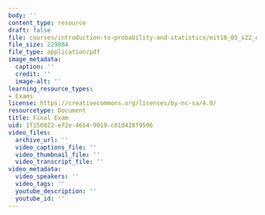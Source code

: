 ```yaml
---
body: ''
content_type: resource
draft: false
file: courses/introduction-to-probability-and-statistics/mit18_05_s22_exam_final.pdf
file_size: 229084
file_type: application/pdf
image_metadata:
  caption: ''
  credit: ''
  image-alt: ''
learning_resource_types:
- Exams
license: https://creativecommons.org/licenses/by-nc-sa/4.0/
resourcetype: Document
title: Final Exam
uid: 1f156022-e72e-4654-9019-c81d428f9506
video_files:
  archive_url: ''
  video_captions_file: ''
  video_thumbnail_file: ''
  video_transcript_file: ''
video_metadata:
  video_speakers: ''
  video_tags: ''
  youtube_description: ''
  youtube_id: ''
---
```

